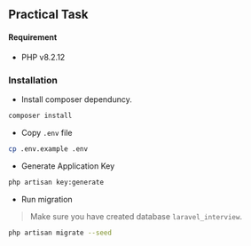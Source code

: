 ## Practical Task

#### Requirement

- PHP v8.2.12

### Installation

- Install composer dependuncy.
```bash
composer install
```

- Copy `.env` file

```bash
cp .env.example .env
```

- Generate Application Key

```bash
php artisan key:generate
```

- Run migration
> Make sure you have created database `laravel_interview`.
```bash
php artisan migrate --seed
```
